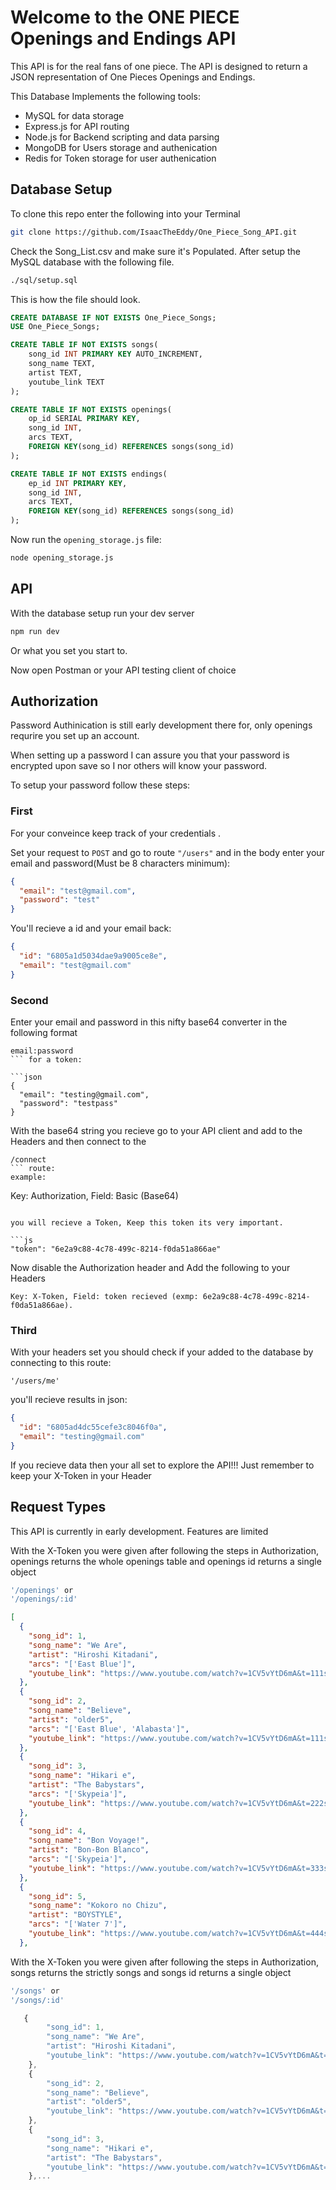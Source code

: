 # Welcome to the ONE PIECE Openings and Endings API

This API is for the real fans of one piece. The API is designed to return a JSON representation of One Pieces Openings and Endings.

This Database Implements the following tools:

- MySQL for data storage
- Express.js for API routing
- Node.js for Backend scripting and data parsing
- MongoDB for Users storage and authenication
- Redis for Token storage for user authenication

## Database Setup

To clone this repo enter the following into your Terminal

```bash
git clone https://github.com/IsaacTheEddy/One_Piece_Song_API.git
```

Check the Song_List.csv and make sure it's Populated. After setup the MySQL database with the following file.

```bash
./sql/setup.sql
```

This is how the file should look.

```sql
CREATE DATABASE IF NOT EXISTS One_Piece_Songs;
USE One_Piece_Songs;

CREATE TABLE IF NOT EXISTS songs(
    song_id INT PRIMARY KEY AUTO_INCREMENT,
    song_name TEXT,
    artist TEXT,
    youtube_link TEXT
);

CREATE TABLE IF NOT EXISTS openings(
    op_id SERIAL PRIMARY KEY,
    song_id INT,
    arcs TEXT,
    FOREIGN KEY(song_id) REFERENCES songs(song_id)
);

CREATE TABLE IF NOT EXISTS endings(
    ep_id INT PRIMARY KEY,
    song_id INT,
    arcs TEXT,
    FOREIGN KEY(song_id) REFERENCES songs(song_id)
);

```

Now run the `opening_storage.js` file:

```bash
node opening_storage.js
```

## API

With the database setup run your dev server

```bash
npm run dev
```

Or what you set you start to.

Now open Postman or your API testing client of choice

## Authorization

Password Authinication is still early development there for, only openings requrire you set up an account.

When setting up a password I can assure you that your password is encrypted upon save so I nor others will know your password.

To setup your password follow these steps:

### First

For your conveince keep track of your credentials .

Set your request to `POST` and go to route `"/users"` and in the body enter your email and password(Must be 8 characters minimum):

```json
{
  "email": "test@gmail.com",
  "password": "test"
}
```

You'll recieve a id and your email back:

```json
{
  "id": "6805a1d5034dae9a9005ce8e",
  "email": "test@gmail.com"
}
```

### Second
Enter your email and password in this nifty base64 converter in the following format 
```
email:password
``` for a token:

```json
{
  "email": "testing@gmail.com",
  "password": "testpass"
}
```

With the base64 string you recieve go to your API client and add to the Headers and then connect to the 
```
/connect
``` route:
example:

```
Key: Authorization, Field: Basic (Base64)
```

you will recieve a Token, Keep this token its very important.

```js
"token": "6e2a9c88-4c78-499c-8214-f0da51a866ae"
```

Now disable the Authorization header and Add the following to your Headers

```
Key: X-Token, Field: token recieved (exmp: 6e2a9c88-4c78-499c-8214-f0da51a866ae).
```

### Third

With your headers set you should check if your added to the database by connecting to this route:

```
'/users/me'
```

you'll recieve results in json:

```json
{
  "id": "6805ad4dc55cefe3c8046f0a",
  "email": "testing@gmail.com"
}
```

If you recieve data then your all set to explore the API!!! Just remember to keep your X-Token in your Header

## Request Types

This API is currently in early development. Features are limited


With the X-Token you were given after following the steps in Authorization, openings returns the whole openings table and openings id returns a single object

```js
'/openings' or
'/openings/:id'
```



```json
[
  {
    "song_id": 1,
    "song_name": "We Are",
    "artist": "Hiroshi Kitadani",
    "arcs": "['East Blue']",
    "youtube_link": "https://www.youtube.com/watch?v=1CV5vYtD6mA&t=111s"
  },
  {
    "song_id": 2,
    "song_name": "Believe",
    "artist": "older5",
    "arcs": "['East Blue', 'Alabasta']",
    "youtube_link": "https://www.youtube.com/watch?v=1CV5vYtD6mA&t=111s"
  },
  {
    "song_id": 3,
    "song_name": "Hikari e",
    "artist": "The Babystars",
    "arcs": "['Skypeia']",
    "youtube_link": "https://www.youtube.com/watch?v=1CV5vYtD6mA&t=222s"
  },
  {
    "song_id": 4,
    "song_name": "Bon Voyage!",
    "artist": "Bon-Bon Blanco",
    "arcs": "['Skypeia']",
    "youtube_link": "https://www.youtube.com/watch?v=1CV5vYtD6mA&t=333s"
  },
  {
    "song_id": 5,
    "song_name": "Kokoro no Chizu",
    "artist": "BOYSTYLE",
    "arcs": "['Water 7']",
    "youtube_link": "https://www.youtube.com/watch?v=1CV5vYtD6mA&t=444s"
  },
```
With the X-Token you were given after following the steps in Authorization, songs returns the strictly songs and songs id returns a single object

```js
'/songs' or
'/songs/:id'
```


```js
   {
        "song_id": 1,
        "song_name": "We Are",
        "artist": "Hiroshi Kitadani",
        "youtube_link": "https://www.youtube.com/watch?v=1CV5vYtD6mA&t=111s"
    },
    {
        "song_id": 2,
        "song_name": "Believe",
        "artist": "older5",
        "youtube_link": "https://www.youtube.com/watch?v=1CV5vYtD6mA&t=111s"
    },
    {
        "song_id": 3,
        "song_name": "Hikari e",
        "artist": "The Babystars",
        "youtube_link": "https://www.youtube.com/watch?v=1CV5vYtD6mA&t=222s"
    },...
```